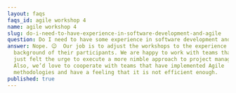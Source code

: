 ```yaml
---
layout: faqs
faqs_id: agile workshop 4
name: agile workshop 4
slug: do-i-need-to-have-experience-in-software-development-and-agile
question: Do I need to have some experience in software development and Agile?
answer: Nope. 😉  Our job is to adjust the workshops to the experience and
  background of their participants. We are happy to work with teams that have
  just felt the urge to execute a more nimble approach to project management.
  Also, we’d love to cooperate with teams that have implemented Agile
  methodologies and have a feeling that it is not efficient enough.
published: true
---
```

